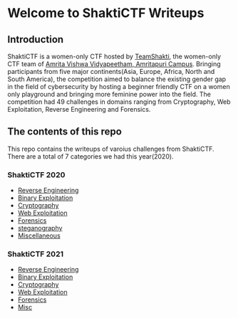 # Welcome to ShaktiCTF Writeups

## Introduction

ShaktiCTF is a women-only CTF hosted by [TeamShakti](http://Team-Shakti.github.io/), the women-only CTF team of [Amrita Vishwa Vidyapeetham, Amritapuri Campus](https://www.amrita.edu/amritapuri/). Bringing participants from five major continents(Asia, Europe, Africa, North and South America), the competition aimed to balance the existing gender gap in the field of cybersecurity by hosting a beginner friendly CTF on a women only playground and bringing more feminine power into the field. The competition had 49 challenges in domains ranging from Cryptography, Web Exploitation, Reverse Engineering and Forensics.

## The contents of this repo 
This repo contains the writeups of varoius challenges from ShaktiCTF. There are a total of 7 categories we had this year(2020).

### ShaktiCTF 2020

- [Reverse Engineering](../ShaktiCTF20/reversing/intro/)
- [Binary Exploitation](../ShaktiCTF20/pwning/intro/)
- [Cryptography](../ShaktiCTF20/crypto/intro/)
- [Web Exploitation](../ShaktiCTF20/web/intro/)
- [Forensics](../ShaktiCTF20/forensics/intro/)
- [steganography](../ShaktiCTF20/stego/intro/)
- [Miscellaneous](../ShaktiCTF20/misc/intro/)

### ShaktiCTF 2021

- [Reverse Engineering](../ShaktiCTF21/reversing/intro/)
- [Binary Exploitation](../ShaktiCTF21/pwn/intro/)
- [Cryptography](../ShaktiCTF21/crypto/intro/)
- [Web Exploitation](../ShaktiCTF21/web/intro/) 
- [Forensics](../ShaktiCTF21/forensics/intro/)
- [Misc](../ShaktiCTF21/misc/intro/)


